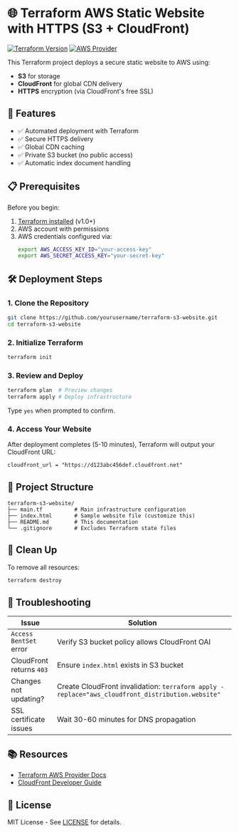 
# 🌐 Terraform AWS Static Website with HTTPS (S3 + CloudFront)

[![Terraform Version](https://img.shields.io/badge/terraform-%3E%3D1.0-blue)](https://www.terraform.io/)
[![AWS Provider](https://img.shields.io/badge/AWS-Provider-orange)](https://registry.terraform.io/providers/hashicorp/aws/latest)

This Terraform project deploys a secure static website to AWS using:
- **S3** for storage
- **CloudFront** for global CDN delivery
- **HTTPS** encryption (via CloudFront's free SSL)

## 🚀 Features

- ✅ Automated deployment with Terraform
- ✅ Secure HTTPS delivery
- ✅ Global CDN caching
- ✅ Private S3 bucket (no public access)
- ✅ Automatic index document handling

## 📋 Prerequisites

Before you begin:
1. [Terraform installed](https://developer.hashicorp.com/terraform/downloads) (v1.0+)
2. AWS account with permissions
3. AWS credentials configured via:
   ```bash
   export AWS_ACCESS_KEY_ID="your-access-key"
   export AWS_SECRET_ACCESS_KEY="your-secret-key"


## 🛠️ Deployment Steps

### 1. Clone the Repository
```bash
git clone https://github.com/yourusername/terraform-s3-website.git
cd terraform-s3-website
```

### 2. Initialize Terraform
```bash
terraform init
```

### 3. Review and Deploy
```bash
terraform plan  # Preview changes
terraform apply # Deploy infrastructure
```
Type `yes` when prompted to confirm.

### 4. Access Your Website
After deployment completes (5-10 minutes), Terraform will output your CloudFront URL:
```
cloudfront_url = "https://d123abc456def.cloudfront.net"
```

## 📂 Project Structure
```
terraform-s3-website/
├── main.tf          # Main infrastructure configuration
├── index.html       # Sample website file (customize this)
├── README.md        # This documentation
└── .gitignore       # Excludes Terraform state files
```

## 🧹 Clean Up
To remove all resources:
```bash
terraform destroy
```

## 🚨 Troubleshooting

| Issue | Solution |
|-------|----------|
| `Access BentSet` error | Verify S3 bucket policy allows CloudFront OAI |
| CloudFront returns `403` | Ensure `index.html` exists in S3 bucket |
| Changes not updating? | Create CloudFront invalidation: `terraform apply -replace="aws_cloudfront_distribution.website"` |
| SSL certificate issues | Wait 30-60 minutes for DNS propagation |

## 📚 Resources
- [Terraform AWS Provider Docs](https://registry.terraform.io/providers/hashicorp/aws/latest/docs)
- [CloudFront Developer Guide](https://docs.aws.amazon.com/AmazonCloudFront/latest/DeveloperGuide/Introduction.html)

## 📜 License
MIT License - See [LICENSE](LICENSE) for details.
